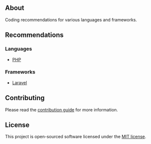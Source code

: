 ## About

Coding recommendations for various languages and frameworks.

## Recommendations

### Languages

- [PHP](./languages/php.md)

### Frameworks

- [Laravel](./frameworks/laravel.md)

## Contributing

Please read the [contribution guide](https://seriquynh.com/oss?project=xuanquynh/coding-recommendations) for more information.

## License

This project is open-sourced software licensed under the [MIT license](LICENSE.md).
